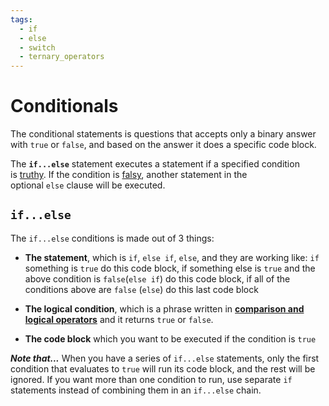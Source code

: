```yaml
---
tags:
  - if
  - else
  - switch
  - ternary_operators
---
```


# Conditionals

The conditional statements is questions that accepts only a binary answer with `true` or `false`, and based on the answer it does a specific code block.

The **`if...else`** statement executes a statement if a specified condition is [truthy](https://developer.mozilla.org/en-US/docs/Glossary/Truthy). If the condition is [falsy](https://developer.mozilla.org/en-US/docs/Glossary/Falsy), another statement in the optional `else` clause will be executed.

## `if...else`

The `if...else` conditions is made out of 3 things:
- **The statement**, which is `if`, `else if`, `else`, and they are working like: `if` something is `true` do this code block, if something else is `true` and the above condition is `false`(`else if`) do this code block, if all of the conditions above are `false` (`else`) do this last code block

- **The logical condition**, which is a phrase written in [**comparison and logical operators**](Comparison_And_Logical_Operators.md)  and it returns `true` or `false`.

- **The code block** which you want to be executed if the condition is `true`

***Note that...***
	When you have a series of `if...else` statements, only the first condition that evaluates to `true` will run its code block, and the rest will be ignored. If you want more than one condition to run, use separate `if` statements instead of combining them in an `if...else` chain.